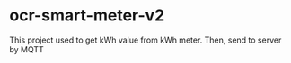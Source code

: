 # ocr-smart-meter-v2
This project used to get kWh value from kWh meter. Then, send to server by MQTT
